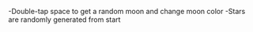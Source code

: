 -Double-tap space to get a random moon and change moon color
-Stars are randomly generated from start
